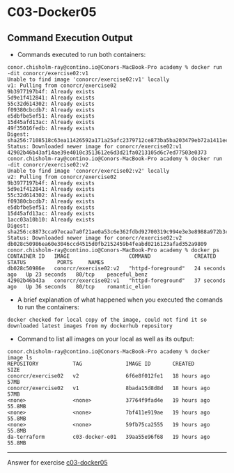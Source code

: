 # C03-Docker05

## Command Execution Output
- Commands executed to run both containers:
```
conor.chisholm-ray@contino.io@Conors-MacBook-Pro academy % docker run -dit conorcr/exercise02:v1
Unable to find image 'conorcr/exercise02:v1' locally
v1: Pulling from conorcr/exercise02
9b3977197b4f: Already exists 
5d9e1f412841: Already exists 
55c32d614302: Already exists 
f09380cbcdb7: Already exists 
e5dbfbe5ef51: Already exists 
15d45afd13ac: Already exists 
49f35016fedb: Already exists 
Digest: sha256:7108518c63ea11426592a171a25afc2379712ce873ba5ba203479eb72a1411ee
Status: Downloaded newer image for conorcr/exercise02:v1
42902b46b43af14ae39e4010c3513612e6d3d21fa0213105d6c7ed77503e0373
conor.chisholm-ray@contino.io@Conors-MacBook-Pro academy % docker run -dit conorcr/exercise02:v2
Unable to find image 'conorcr/exercise02:v2' locally
v2: Pulling from conorcr/exercise02
9b3977197b4f: Already exists 
5d9e1f412841: Already exists 
55c32d614302: Already exists 
f09380cbcdb7: Already exists 
e5dbfbe5ef51: Already exists 
15d45afd13ac: Already exists 
1acc03a10b10: Already exists 
Digest: sha256:c8873cca97ecaa7a0f21ae0a53c6e362fdbd92700319c994e3e3e8988a972b3c
Status: Downloaded newer image for conorcr/exercise02:v2
db028c50986ea60e3046ccd4515d0fb2152459b4feabd0216123afad352a9809
conor.chisholm-ray@contino.io@Conors-MacBook-Pro academy % docker ps
CONTAINER ID   IMAGE                   COMMAND              CREATED          STATUS          PORTS     NAMES
db028c50986e   conorcr/exercise02:v2   "httpd-foreground"   24 seconds ago   Up 23 seconds   80/tcp    peaceful_benz
42902b46b43a   conorcr/exercise02:v1   "httpd-foreground"   37 seconds ago   Up 36 seconds   80/tcp    romantic_elion

```

- A brief explanation of what happened when you executed the comands to run the containers:
```
docker checked for local copy of the image, could not find it so downloaded latest images from my dockerhub repository
```

- Command to list all images on your local as well as its output:
```
conor.chisholm-ray@contino.io@Conors-MacBook-Pro academy % docker image ls
REPOSITORY           TAG              IMAGE ID       CREATED        SIZE
conorcr/exercise02   v2               6f6e8f012fe1   18 hours ago   57MB
conorcr/exercise02   v1               8bada15d8d8d   18 hours ago   57MB
<none>               <none>           37764f9fad4e   19 hours ago   55.8MB
<none>               <none>           7bf411e919ae   19 hours ago   55.8MB
<none>               <none>           59fb75ca2555   19 hours ago   55.8MB
da-terraform         c03-docker-e01   39aa55e96f68   19 hours ago   55.8MB
```


***
Answer for exercise [c03-docker05](https://github.com/devopsacademyau/academy/blob/af3225a3436f263164e8daebc6bbd1ef3122b900/classes/03class/exercises/c03-docker05/README.md)